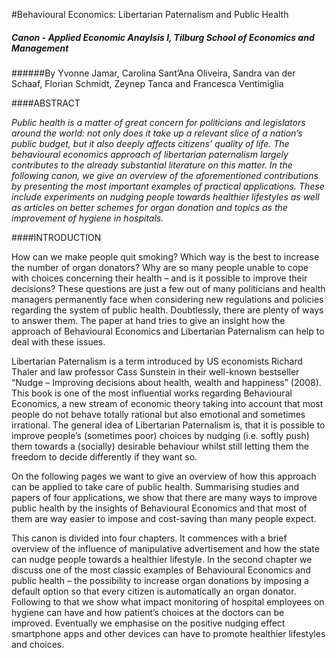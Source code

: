 #Behavioural Economics: Libertarian Paternalism and Public Health
##### Canon - Applied Economic Anaylsis I, Tilburg School of Economics and Management

######By Yvonne Jamar, Carolina Sant’Ana Oliveira, Sandra van der Schaaf, Florian Schmidt, Zeynep Tanca and Francesca Ventimiglia

####ABSTRACT

*Public health is a matter of great concern for politicians and legislators around the world: not only does it take up a relevant slice of a nation’s public budget, but it also deeply affects citizens’ quality of life. The behavioural economics approach of libertarian paternalism largely contributes to the already substantial literature on this matter. In the following canon, we give an overview of the aforementioned contributions by presenting the most important examples of practical applications. These include experiments on nudging people towards healthier lifestyles as well as articles on better schemes for organ donation and topics as the improvement of hygiene in hospitals.* 

####INTRODUCTION

How can we make people quit smoking? Which way is the best to increase the number of organ donators? Why are so many people unable to cope with choices concerning their health – and is it possible to improve their decisions? These questions are just a few out of many politicians and health managers permanently face when considering new regulations and policies regarding the system of public health. Doubtlessly, there are plenty of ways to answer them. The paper at hand tries to give an insight how the approach of Behavioural Economics and Libertarian Paternalism can help to deal with these issues.

Libertarian Paternalism is a term introduced by US economists Richard Thaler and law professor Cass Sunstein in their well-known bestseller “Nudge – Improving decisions about health, wealth and happiness” (2008). This book is one of the most influential works regarding Behavioural Economics, a new stream of economic theory taking into account that most people do not behave totally rational but also emotional and sometimes irrational. The general idea of Libertarian Paternalism is, that it is possible to improve people’s (sometimes poor) choices by nudging (i.e. softly push) them towards a (socially) desirable behaviour whilst still letting them the freedom to decide differently if they want so.

On the following pages we want to give an overview of how this approach can be applied to take care of public health. Summarising studies and papers of four applications, we show that there are many ways to improve public health by the insights of Behavioural Economics and that most of them are way easier to impose and cost-saving than many people expect.

This canon is divided into four chapters. It commences with a brief overview of the influence of manipulative advertisement and how the state can nudge people towards a healthier lifestyle. In the second chapter we discuss one of the most classic examples of Behavioural Economics and public health – the possibility to increase organ donations by imposing a default option so that every citizen is automatically an organ donator. Following to that we show what impact monitoring of hospital employees on hygiene can have and how patient’s choices at the doctors can be improved. Eventually we emphasise on the positive nudging effect smartphone apps and other devices can have to promote healthier lifestyles and choices.



